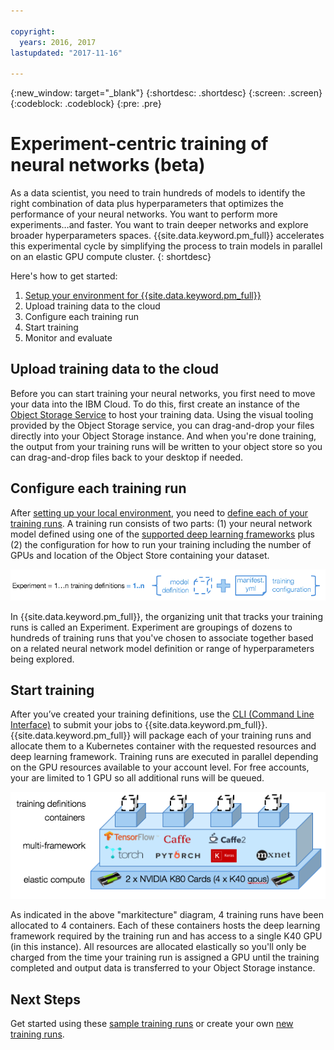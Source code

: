 ```yaml
---

copyright:
  years: 2016, 2017
lastupdated: "2017-11-16"

---
```

{:new_window: target="_blank"}
{:shortdesc: .shortdesc}
{:screen: .screen}
{:codeblock: .codeblock}
{:pre: .pre}

# Experiment-centric training of neural networks <span class='tag--beta'>(beta)</span>

As a data scientist, you need to train hundreds of models to identify the right combination of data plus hyperparameters that optimizes the performance of your neural networks.  You want to perform more experiments…and faster.  You want to train deeper networks and explore broader hyperparameters spaces. {{site.data.keyword.pm_full}} accelerates this experimental cycle by simplifying the process to train models in parallel on an elastic GPU compute cluster.
{: shortdesc}

Here's how to get started:
1. [Setup your environment for {{site.data.keyword.pm_full}}](ml_getting_access.html)
2. Upload training data to the cloud
3. Configure each training run
4. Start training
5. Monitor and evaluate

<!-- ![deep learning process flow](images/ml_dlaas_api_calls.png) -->

## Upload training data to the cloud

Before you can start training your neural networks, you first need to move your data into the IBM Cloud.  To do this, first create an instance of the [Object Storage Service](ml_dlaas_object_store.html) to host your training data.  Using the visual tooling provided by the Object Storage service, you can drag-and-drop your files directly into your Object Storage instance.  And when you're done training, the output from your training runs will be written to your object store so you can drag-and-drop files back to your desktop if needed.

## Configure each training run

After [setting up your local environment](ml_getting_access.html), you need to [define each of your training runs](ml_dlaas_working_with_new_models.html).  A training run consists of two parts: (1) your neural network model defined using one of the [supported deep learning frameworks](ml_dlaas_supported_framework.html) plus (2) the configuration for how to run your training including the number of GPUs and location of the Object Store containing your dataset.

<p align="center"><img src="images/experiment_to_training_runs_text.png" alt="relation of experiments to training runs"></p>

In {{site.data.keyword.pm_full}}, the organizing unit that tracks your training runs is called an Experiment.  Experiment are groupings of dozens to hundreds of training runs that you've chosen to associate together based on a related neural network model definition or range of hyperparameters being explored.

## Start training

After you’ve created your training definitions, use the [CLI (Command Line Interface)](ml_dlaas_environment.html) to submit your jobs to {{site.data.keyword.pm_full}}. {{site.data.keyword.pm_full}} will package each of your training runs and allocate them to a Kubernetes container with the requested resources and deep learning framework.  Training runs are executed in parallel depending on the GPU resources available to your account level.  For free accounts, your are limited to 1 GPU so all additional runs will be queued.

<p align="center"><img src="images/ml_dlaas_markitecture.png" alt="deep learning process flow"></p>

As indicated in the above "markitecture" diagram, 4 training runs have been allocated to 4 containers.  Each of these containers hosts the deep learning framework required by the training run and has access to a single K40 GPU (in this instance).  All resources are allocated elastically so you'll only be charged from the time your training run is assigned a GPU until the training completed and output data is transferred to your Object Storage instance.

## Next Steps

Get started using these [sample training runs](ml_dlaas_working_with_sample_models.html) or create your own [new training runs](ml_dlaas_working_with_new_models.html).
